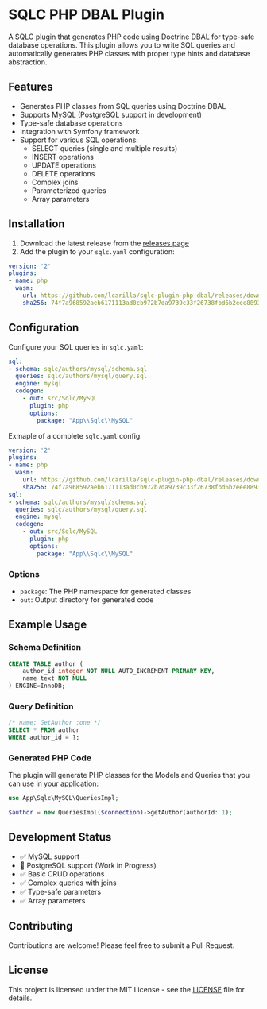 # SQLC PHP DBAL Plugin

A SQLC plugin that generates PHP code using Doctrine DBAL for type-safe database operations. This plugin allows you to write SQL queries and automatically generates PHP classes with proper type hints and database abstraction.

## Features

- Generates PHP classes from SQL queries using Doctrine DBAL
- Supports MySQL (PostgreSQL support in development)
- Type-safe database operations
- Integration with Symfony framework
- Support for various SQL operations:
  - SELECT queries (single and multiple results)
  - INSERT operations
  - UPDATE operations
  - DELETE operations
  - Complex joins
  - Parameterized queries
  - Array parameters

## Installation

1. Download the latest release from the [releases page](https://github.com/lcarilla/sqlc-plugin-php-dbal/releases)
2. Add the plugin to your `sqlc.yaml` configuration:

```yaml
version: '2'
plugins:
- name: php
  wasm:
    url: https://github.com/lcarilla/sqlc-plugin-php-dbal/releases/download/v0.0.2/sqlc-gen-php.wasm
    sha256: 74f7a968592aeb6171113ad0cb972b7da9739c33f26738fbd6b2eee8893ce157
```

## Configuration

Configure your SQL queries in `sqlc.yaml`:

```yaml
sql:
- schema: sqlc/authors/mysql/schema.sql
  queries: sqlc/authors/mysql/query.sql
  engine: mysql
  codegen:
    - out: src/Sqlc/MySQL
      plugin: php
      options:
        package: "App\\Sqlc\\MySQL"
```

Exmaple of a complete `sqlc.yaml` config:
```yaml
version: '2'
plugins:
- name: php
  wasm:
    url: https://github.com/lcarilla/sqlc-plugin-php-dbal/releases/download/v0.0.2/sqlc-gen-php.wasm
    sha256: 74f7a968592aeb6171113ad0cb972b7da9739c33f26738fbd6b2eee8893ce157
sql:
- schema: sqlc/authors/mysql/schema.sql
  queries: sqlc/authors/mysql/query.sql
  engine: mysql
  codegen:
    - out: src/Sqlc/MySQL
      plugin: php
      options:
        package: "App\\Sqlc\\MySQL"
```

### Options

- `package`: The PHP namespace for generated classes
- `out`: Output directory for generated code

## Example Usage

### Schema Definition

```sql
CREATE TABLE author (
    author_id integer NOT NULL AUTO_INCREMENT PRIMARY KEY,
    name text NOT NULL
) ENGINE=InnoDB;
```

### Query Definition

```sql
/* name: GetAuthor :one */
SELECT * FROM author
WHERE author_id = ?;
```

### Generated PHP Code

The plugin will generate PHP classes for the Models and Queries that you can use in your application:

```php
use App\Sqlc\MySQL\QueriesImpl;

$author = new QueriesImpl($connection)->getAuthor(authorId: 1);
```

## Development Status

- ✅ MySQL support
- 🚧 PostgreSQL support (Work in Progress)
- ✅ Basic CRUD operations
- ✅ Complex queries with joins
- ✅ Type-safe parameters
- ✅ Array parameters

## Contributing

Contributions are welcome! Please feel free to submit a Pull Request.

## License

This project is licensed under the MIT License - see the [LICENSE](LICENSE) file for details.
